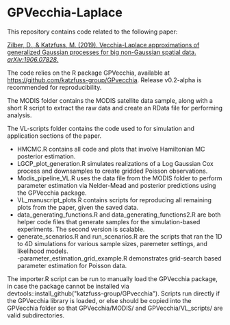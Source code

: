 # GPVecchia-Laplace
This repository contains code related to the following paper:

[Zilber, D., & Katzfuss, M. (2019). Vecchia-Laplace approximations of generalized Gaussian processes for big non-Gaussian spatial data. *arXiv:1906.07828*.](https://arxiv.org/abs/1906.07828)

The code relies on the R package GPVecchia, available at https://github.com/katzfuss-group/GPvecchia. Release v0.2-alpha is recommended for reproducibility.

The MODIS folder contains the MODIS satellite data sample, along with a short R script to extract the raw data and create an RData file for performing analysis.

The VL-scripts folder contains the code used to for simulation and application sections of the paper.  
  - HMCMC.R contains all code and plots that involve Hamiltonian MC posterior estimation.
  - LGCP_plot_generation.R simulates realizations of a Log Gaussian Cox process and downsamples to create gridded Poisson observations.
  - Modis_pipeline_VL.R uses the data file from the MODIS folder to perform parameter estimation via Nelder-Mead and posterior predictions using the GPVecchia package.
  - VL_manuscript_plots.R contains scripts for reproducing all remaining plots from the paper, given the saved data.
  - data_generating_functions.R and data_generating_functions2.R are both helper code files that generate samples for the simulation-based experiments.  The second version is scalable.
  - generate_scenarios.R and run_scenarios.R are the scripts that ran the 1D to 4D simulations for various sample sizes, paremeter settings, and likelihood models.  
  -parameter_estimation_grid_example.R demonstrates grid-search based parameter estimation for Poisson data.
  
The importer.R script can be run to manually load the GPVecchia package, in case the package cannot be installed via devtools::install_github("katzfuss-group/GPvecchia").  Scripts run directly if the GPVecchia library is loaded, or else should be copied into the GPVecchia folder so that GPVecchia/MODIS/ and GPVecchia/VL_scripts/ are valid subdirectories.  
